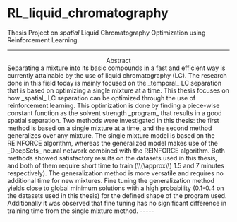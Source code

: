 # RL_liquid_chromatography
Thesis Project on _spatial_ Liquid Chromatography Optimization using Reinforcement Learning.

----
<div align="center">Abstract</div>
Separating a mixture into its basic compounds in a fast and efficient way is currently attainable by the use of liquid chromatography (LC). The research done in this field today is mainly focused on the _temporal_ LC separation that is based on optimizing a single mixture at a time. This thesis focuses on how _spatial_ LC separation can be optimized through the use of reinforcement learning. This optimization is done by finding a piece-wise constant function as the solvent strength _program_ that results in a good spatial separation. Two methods were investigated in this thesis: the first method is based on a single mixture at a time, and the second method generalizes over any mixture. The single mixture model is based on the REINFORCE algorithm, whereas the generalized model makes use of the _DeepSets_ neural network combined with the REINFORCE algorithm. Both methods showed satisfactory results on the datasets used in this thesis, and both of them require short time to train (\\(\approx\\) 1.5 and 7 minutes respectively). The generalization method is more versatile and requires no additional time for new mixtures. Fine tuning the generalization method yields close to global minimum solutions with a high probability (0.1-0.4 on the datasets used in this thesis) for the defined shape of the program used. Additionally it was observed that fine tuning has no significant difference in training time from the single mixture method.
-----